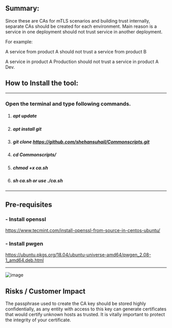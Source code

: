 ## Summary:                                                                                                       

Since these are CAs for mTLS scenarios and building trust internally, separate CAs should be created for each environment.
Main reason is a service in one deployment should not trust service in another deployment.

For example:

A service from product A should not trust a service from product B

A service in product A Production should not trust a service in product A Dev. 

## How to Install the tool:
---------------------------------------------------------------------------------------------------------------------------
### Open the terminal and type following commands.

1. ##### apt update
2. ##### apt install git
3. ##### git clone https://github.com/shehansuhail/Commonscripts.git
4. ##### cd Commonscripts/
5. ##### chmod +x ca.sh
6. ##### sh ca.sh or use ./ca.sh

---------------------------------------------------------------------------------------------------------------------------
## Pre-requisites 

### - Install openssl  
https://www.tecmint.com/install-openssl-from-source-in-centos-ubuntu/

### - Install pwgen

https://ubuntu.pkgs.org/18.04/ubuntu-universe-amd64/pwgen_2.08-1_amd64.deb.html

----------------------------------------------------------------------------------------------------------------------------

![image](https://user-images.githubusercontent.com/83179294/125737894-9c847fc9-c3b5-4fd3-bd53-efcd304d3c7d.png)


## Risks / Customer Impact                                                                                       

The passphrase used to create the CA key should be stored highly confidentially, as any entity with access to
this key can generate certificates that would certify unknown hosts as trusted. It is vitally important to 
protect the integrity of your certificate.

